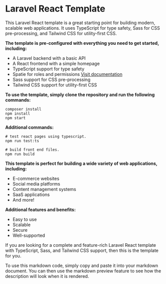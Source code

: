 # Laravel React Template

This Laravel React template is a great starting point for building modern, scalable web applications. It uses TypeScript for type safety, Sass for CSS pre-processing, and Tailwind CSS for utility-first CSS.

**The template is pre-configured with everything you need to get started, including:**

- A Laravel backend with a basic API
- A React frontend with a simple homepage
- TypeScript support for type safety
- Spatie for roles and permissions [Visit documentation](https://spatie.be/docs/laravel-permission/v5/introduction)
- Sass support for CSS pre-processing
- Tailwind CSS support for utility-first CSS

**To use the template, simply clone the repository and run the following commands:**

```shell
composer install
npm install
npm start
```

**Additional commands:**

```shell
# test react pages using typescript.
npm run test:ts

# build front end files.
npm run build
```

**This template is perfect for building a wide variety of web applications, including:**

- E-commerce websites
- Social media platforms
- Content management systems
- SaaS applications
- And more!

**Additional features and benefits:**

- Easy to use
- Scalable
- Secure
- Well-supported

If you are looking for a complete and feature-rich Laravel React template with TypeScript, Sass, and Tailwind CSS support, then this is the template for you.

To use this markdown code, simply copy and paste it into your markdown document. You can then use the markdown preview feature to see how the description will look when it is rendered.
